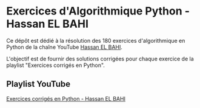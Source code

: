 # Exercices d'Algorithmique Python - Hassan EL BAHI

Ce dépôt est dédié à la résolution des 180 exercices d'algorithmique en Python de la chaîne YouTube [Hassan EL BAHI](https://www.youtube.com/@hassanbahi/).

L'objectif est de fournir des solutions corrigées pour chaque exercice de la playlist "Exercices corrigés en Python".

## Playlist YouTube
[Exercices corrigés en Python - Hassan EL BAHI](https://www.youtube.com/watch?v=z3xc45QQz7c&list=PLZpzLuUp9qXyo-9QC34eJH0zCCYe_IogU&pp=0gcJCV8EOCosWNin)
